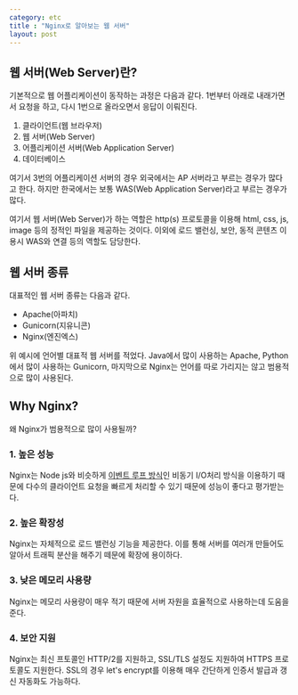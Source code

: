 ```yaml
---
category: etc
title : "Nginx로 알아보는 웹 서버"
layout: post
---
```


## 웹 서버(Web Server)란?

기본적으로 웹 어플리케이션이 동작하는 과정은 다음과 같다. 1번부터 아래로 내래가면서 요청을 하고, 다시 1번으로 올라오면서 응답이 이뤄진다.

1. 클라이언트(웹 브라우저)
2. 웹 서버(Web Server)
3. 어플리케이션 서버(Web Application Server)
4. 데이터베이스

여기서 3번의 어플리케이션 서버의 경우 외국에서는 AP 서버라고 부르는 경우가 많다고 한다. 하지만 한국에서는 보통 WAS(Web Application Server)라고 부르는 경우가 많다.


여기서 웹 서버(Web Server)가 하는 역할은 http(s) 프로토콜을 이용해 html, css, js, image 등의 정적인 파일을 제공하는 것이다. 이외에 로드 밸런싱, 보안, 동적 콘텐츠 이용시 WAS와 연결 등의 역할도 담당한다.


## 웹 서버 종류

대표적인 웹 서버 종류는 다음과 같다.

- Apache(아파치)
- Gunicorn(지유니콘)
- Nginx(엔진엑스)

위 예시에 언어별 대표적 웹 서버를 적었다. Java에서 많이 사용하는 Apache, Python에서 많이 사용하는 Gunicorn, 마지막으로 Nginx는 언어를 따로 가리지는 않고 범용적으로 많이 사용된다.


## Why Nginx?

왜 Nginx가 범용적으로 많이 사용될까?

### 1. 높은 성능

Nginx는 Node js와 비슷하게 [이벤트 루프 방식](https://shindonghyeo.github.io/javascript/2024-06-20-%EC%9D%B4%EB%B2%A4%ED%8A%B8%EB%A3%A8%ED%94%84.html?h=%EC%9D%B4%EB%B2%A4%ED%8A%B8%20%EB%A3%A8%ED%94%84)인 비동기 I/O처리 방식을 이용하기 때문에 다수의 클라이언트 요청을 빠르게 처리할 수 있기 때문에 성능이 좋다고 평가받는다.

### 2. 높은 확장성

Nginx는 자체적으로 로드 밸런싱 기능을 제공한다. 이를 통해 서버를 여러개 만들어도 알아서 트래픽 분산을 해주기 떼문에 확장에 용이하다.

### 3. 낮은 메모리 사용량

Nginx는 메모리 사용량이 매우 적기 때문에 서버 자원을 효율적으로 사용하는데 도움을 준다.

### 4. 보안 지원

Nginx는 최신 프토콜인 HTTP/2를 지원하고, SSL/TLS 설정도 지원하여 HTTPS 프로토콜도 지원한다. SSL의 경우 let's encrypt를 이용해 매우 간단하게 인증서 발급과 갱신 자동화도 가능하다.

